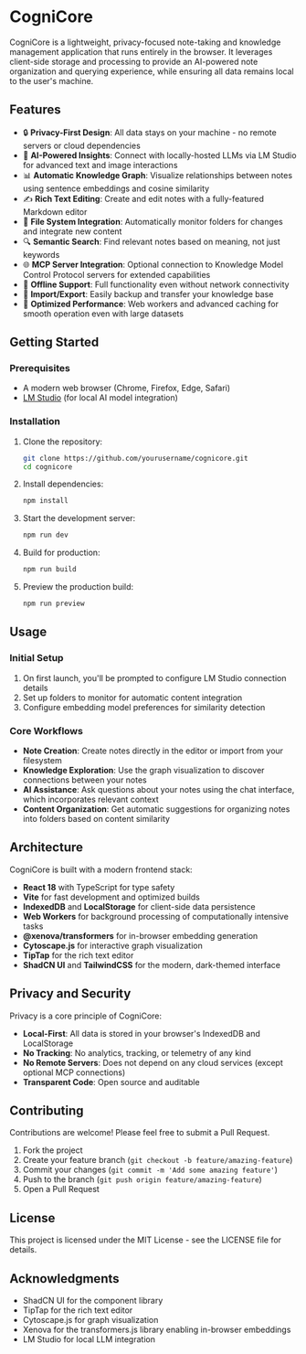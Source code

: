 # CogniCore

CogniCore is a lightweight, privacy-focused note-taking and knowledge management application that runs entirely in the browser. It leverages client-side storage and processing to provide an AI-powered note organization and querying experience, while ensuring all data remains local to the user's machine.

## Features

- 🔒 **Privacy-First Design**: All data stays on your machine - no remote servers or cloud dependencies
- 🧠 **AI-Powered Insights**: Connect with locally-hosted LLMs via LM Studio for advanced text and image interactions
- 📊 **Automatic Knowledge Graph**: Visualize relationships between notes using sentence embeddings and cosine similarity
- ✍️ **Rich Text Editing**: Create and edit notes with a fully-featured Markdown editor
- 📁 **File System Integration**: Automatically monitor folders for changes and integrate new content
- 🔍 **Semantic Search**: Find relevant notes based on meaning, not just keywords
- 🌐 **MCP Server Integration**: Optional connection to Knowledge Model Control Protocol servers for extended capabilities
- 📱 **Offline Support**: Full functionality even without network connectivity
- 💾 **Import/Export**: Easily backup and transfer your knowledge base
- 🚀 **Optimized Performance**: Web workers and advanced caching for smooth operation even with large datasets

## Getting Started

### Prerequisites

- A modern web browser (Chrome, Firefox, Edge, Safari)
- [LM Studio](https://lmstudio.ai/) (for local AI model integration)

### Installation

1. Clone the repository:
   ```bash
   git clone https://github.com/yourusername/cognicore.git
   cd cognicore
   ```

2. Install dependencies:
   ```bash
   npm install
   ```

3. Start the development server:
   ```bash
   npm run dev
   ```

4. Build for production:
   ```bash
   npm run build
   ```

5. Preview the production build:
   ```bash
   npm run preview
   ```

## Usage

### Initial Setup

1. On first launch, you'll be prompted to configure LM Studio connection details
2. Set up folders to monitor for automatic content integration
3. Configure embedding model preferences for similarity detection

### Core Workflows

- **Note Creation**: Create notes directly in the editor or import from your filesystem
- **Knowledge Exploration**: Use the graph visualization to discover connections between your notes
- **AI Assistance**: Ask questions about your notes using the chat interface, which incorporates relevant context
- **Content Organization**: Get automatic suggestions for organizing notes into folders based on content similarity

## Architecture

CogniCore is built with a modern frontend stack:

- **React 18** with TypeScript for type safety
- **Vite** for fast development and optimized builds
- **IndexedDB** and **LocalStorage** for client-side data persistence
- **Web Workers** for background processing of computationally intensive tasks
- **@xenova/transformers** for in-browser embedding generation
- **Cytoscape.js** for interactive graph visualization
- **TipTap** for the rich text editor
- **ShadCN UI** and **TailwindCSS** for the modern, dark-themed interface

## Privacy and Security

Privacy is a core principle of CogniCore:

- **Local-First**: All data is stored in your browser's IndexedDB and LocalStorage
- **No Tracking**: No analytics, tracking, or telemetry of any kind
- **No Remote Servers**: Does not depend on any cloud services (except optional MCP connections)
- **Transparent Code**: Open source and auditable

## Contributing

Contributions are welcome! Please feel free to submit a Pull Request.

1. Fork the project
2. Create your feature branch (`git checkout -b feature/amazing-feature`)
3. Commit your changes (`git commit -m 'Add some amazing feature'`)
4. Push to the branch (`git push origin feature/amazing-feature`)
5. Open a Pull Request

## License

This project is licensed under the MIT License - see the LICENSE file for details.

## Acknowledgments

- ShadCN UI for the component library
- TipTap for the rich text editor
- Cytoscape.js for graph visualization
- Xenova for the transformers.js library enabling in-browser embeddings
- LM Studio for local LLM integration
